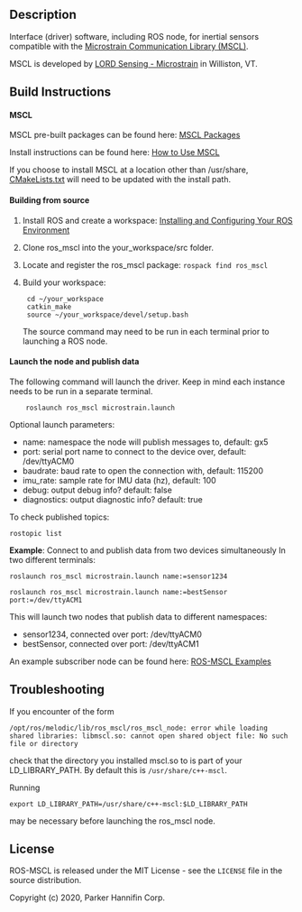 ## Description

Interface (driver) software, including ROS node, for inertial sensors compatible with the [Microstrain Communication Library (MSCL)](https://github.com/LORD-MicroStrain/MSCL).

MSCL is developed by [LORD Sensing - Microstrain](http://microstrain.com) in Williston, VT.


## Build Instructions

#### MSCL
MSCL pre-built packages can be found here: [MSCL Packages](https://github.com/LORD-MicroStrain/MSCL#downloads)

Install instructions can be found here: [How to Use MSCL](https://github.com/LORD-MicroStrain/MSCL/blob/master/HowToUseMSCL.md#linux)

If you choose to install MSCL at a location other than /usr/share, [CMakeLists.txt](https://github.com/LORD-MicroStrain/ROS-MSCL/blob/master/CMakeLists.txt) will need to be updated with the install path.

#### Building from source
1. Install ROS and create a workspace: [Installing and Configuring Your ROS Environment](http://wiki.ros.org/ROS/Tutorials/InstallingandConfiguringROSEnvironment)

2. Clone ros_mscl into the your_workspace/src folder.

3. Locate and register the ros_mscl package: `rospack find ros_mscl`

4. Build your workspace:

        cd ~/your_workspace
        catkin_make
        source ~/your_workspace/devel/setup.bash
   The source command may need to be run in each terminal prior to launching a ROS node.
#### Launch the node and publish data
The following command will launch the driver. Keep in mind each instance needs to be run in a separate terminal.

        roslaunch ros_mscl microstrain.launch
Optional launch parameters:
- name: namespace the node will publish messages to, default: gx5
- port: serial port name to connect to the device over, default: /dev/ttyACM0
- baudrate: baud rate to open the connection with, default: 115200
- imu_rate: sample rate for IMU data (hz), default: 100
- debug: output debug info? default: false
- diagnostics: output diagnostic info? default: true

To check published topics:

    rostopic list

**Example**: Connect to and publish data from two devices simultaneously
In two different terminals:

    roslaunch ros_mscl microstrain.launch name:=sensor1234

    roslaunch ros_mscl microstrain.launch name:=bestSensor port:=/dev/ttyACM1
This will launch two nodes that publish data to different namespaces:
- sensor1234, connected over port: /dev/ttyACM0
- bestSensor, connected over port: /dev/ttyACM1

An example subscriber node can be found here: [ROS-MSCL Examples](https://github.com/LORD-MicroStrain/ROS-MSCL/tree/master/Examples)


## Troubleshooting
If you encounter of the form

    /opt/ros/melodic/lib/ros_mscl/ros_mscl_node: error while loading shared libraries: libmscl.so: cannot open shared object file: No such file or directory

check that the directory you installed mscl.so to is part of your 
LD_LIBRARY_PATH.  By default this is ``/usr/share/c++-mscl``.

Running

    export LD_LIBRARY_PATH=/usr/share/c++-mscl:$LD_LIBRARY_PATH

may be necessary before launching the ros_mscl node.


## License
ROS-MSCL is released under the MIT License - see the `LICENSE` file in the source distribution.

Copyright (c)  2020, Parker Hannifin Corp.
